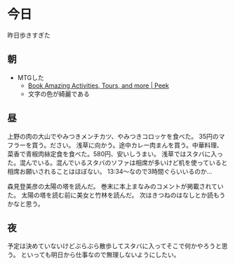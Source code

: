 # 今日

昨日歩きすぎた

## 朝
- MTGした
  - [Book Amazing Activities, Tours, and more | Peek](http://peek.com/)
  - 文字の色が綺麗である

## 昼
上野の肉の大山でやみつきメンチカツ、やみつきコロッケを食べた。
35円のマフラーを買う。ださい。
浅草に向かう。途中カレー肉まんを買う。中華料理、菜香で青椒肉絲定食を食べた。580円、安いしうまい。
浅草ではスタバに入った。混んでいる。混んでいるスタバのソファは相席が多いけど机を使っていると相席お願いされることはほぼない。
13:34〜なので3時間ぐらいいるのか...

森見登美彦の太陽の塔を読んだ。
巻末に本上まなみのコメントが掲載されていた。
太陽の塔を読む前に美女と竹林を読んだ。
次はきつねのはなしとか読もうかなと思う。

## 夜
予定は決めていないけどぶらぶら散歩してスタバに入ってそこで何かやろうと思う。
といっても明日から仕事なので無理しないようにしたい。
